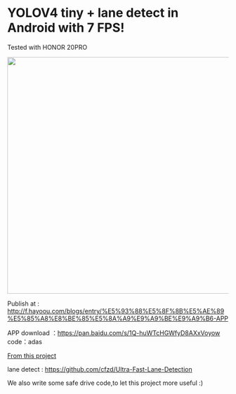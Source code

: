 # YOLOV4 tiny + lane detect in Android with 7 FPS!

Tested with HONOR 20PRO

<img width="1170" height="540" src="https://github.com/youkpan/Hayoou_salfe_driving_android/blob/master/screenshot.jpg"/>

Publish at :
http://f.hayoou.com/blogs/entry/%E5%93%88%E5%8F%8B%E5%AE%89%E5%85%A8%E8%BE%85%E5%8A%A9%E9%A9%BE%E9%A9%B6-APP

APP download ：https://pan.baidu.com/s/1Q-huWTcHGWfyD8AXxVoyow 
code：adas 

[From this project](https://github.com/cmdbug/YOLOv5_NCNN)

lane detect :
https://github.com/cfzd/Ultra-Fast-Lane-Detection

We also write some safe drive code,to let this project more useful :)

